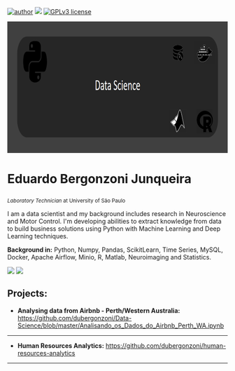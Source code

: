 [![author](https://img.shields.io/badge/author-eduardojunqueira-red.svg)](https://www.linkedin.com/in/eduardo-bergonzoni-junqueira/?locale=en_US) [![](https://img.shields.io/badge/python-3.7+-blue.svg)](https://www.python.org/downloads/release/python-365/) [![GPLv3 license](https://img.shields.io/badge/License-GPLv3-blue.svg)](http://perso.crans.org/besson/LICENSE.html) 

<p align="center">
  <img src="https://github.com/dubergonzoni/Data-Science/blob/master/linkedin2.png" width="1000" height="300" >
</p>

# Eduardo Bergonzoni Junqueira
<sub>*Laboratory Technician* at University of São Paulo</sub>

I am a data scientist and my background includes research in Neuroscience and Motor Control. I'm developing abilities to extract knowledge from data to build business solutions using Python with Machine Learning and Deep Learning techniques.


**Background in:** Python, Numpy, Pandas, ScikitLearn, Time Series, MySQL, Docker, Apache Airflow, Minio, R, Matlab, Neuroimaging and Statistics.

<div> 
  <a href = "mailto:dubergonzoni@gmail.com"><img src="https://img.shields.io/badge/-Gmail-%23333?style=for-the-badge&logo=gmail&logoColor=white" target="_blank"></a>
  <a href="https://www.linkedin.com/in/eduardo-bergonzoni-junqueira/" target="_blank"><img src="https://img.shields.io/badge/-LinkedIn-%230077B5?style=for-the-badge&logo=linkedin&logoColor=white" target="_blank"></a>  
</div>




## Projects:

* **Analysing data from Airbnb - Perth/Western Australia:** https://github.com/dubergonzoni/Data-Science/blob/master/Analisando_os_Dados_do_Airbnb_Perth_WA.ipynb
---

* **Human Resources Analytics:** https://github.com/dubergonzoni/human-resources-analytics
---
